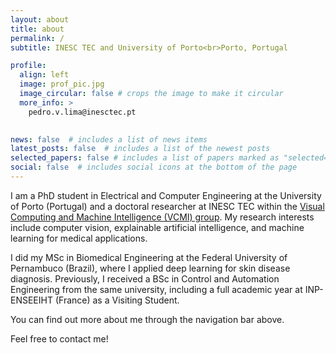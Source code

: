 ```yaml
---
layout: about
title: about
permalink: /
subtitle: INESC TEC and University of Porto<br>Porto, Portugal

profile:
  align: left
  image: prof_pic.jpg
  image_circular: false # crops the image to make it circular
  more_info: >
    pedro.v.lima@inesctec.pt
    

news: false  # includes a list of news items
latest_posts: false  # includes a list of the newest posts
selected_papers: false # includes a list of papers marked as "selected={true}"
social: false  # includes social icons at the bottom of the page
---
```


I am a PhD student in Electrical and Computer Engineering at the University of Porto (Portugal) and a doctoral researcher at INESC TEC within the <a href="https://vcmi.inesctec.pt/" target="_blank">Visual Computing and Machine Intelligence (VCMI) group</a>. My research interests include computer vision, explainable artificial intelligence, and machine learning for medical applications.

I did my MSc in Biomedical Engineering at the Federal University of Pernambuco (Brazil), where I applied deep learning for skin disease diagnosis. Previously, I received a BSc in Control and Automation Engineering from the same university, including a full academic year at INP-ENSEEIHT (France) as a Visiting Student.

You can find out more about me through the navigation bar above. 

Feel free to contact me!
